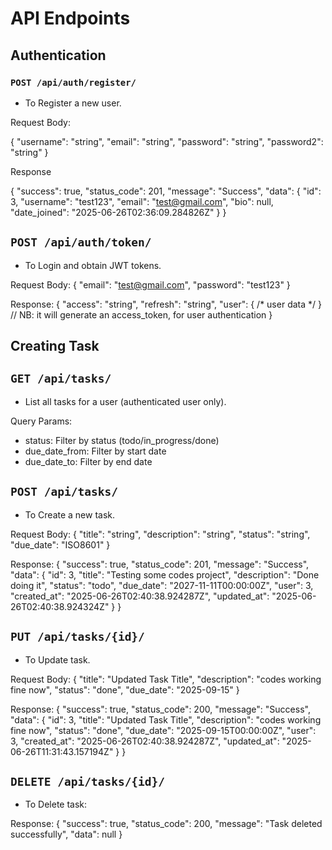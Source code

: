 
# API Endpoints


## Authentication
### `POST /api/auth/register/`
- To Register a new user.

Request Body:

{
  "username": "string",
  "email": "string",
  "password": "string",
  "password2": "string"
}

Response

{
    "success": true,
    "status_code": 201,
    "message": "Success",
    "data": {
        "id": 3,
        "username": "test123",
        "email": "test@gmail.com",
        "bio": null,
        "date_joined": "2025-06-26T02:36:09.284826Z"
    }
}

## `POST /api/auth/token/` 
- To Login and obtain JWT tokens.

Request Body:
{
  "email": "test@gmail.com",
  "password": "test123"
}

Response:
{
  "access": "string",
  "refresh": "string",
  "user": { /* user data */ } 
  // NB: it will generate an access_token, for user authentication
}

## Creating Task

## `GET /api/tasks/`
- List all tasks for a user (authenticated user only).

Query Params:
- status: Filter by status (todo/in_progress/done)
- due_date_from: Filter by start date
- due_date_to: Filter by end date

## `POST /api/tasks/`
- To Create a new task.

Request Body:
{
  "title": "string",
  "description": "string",
  "status": "string",
  "due_date": "ISO8601"
}

Response:
{
    "success": true,
    "status_code": 201,
    "message": "Success",
    "data": {
        "id": 3,
        "title": "Testing some codes project",
        "description": "Done doing it",
        "status": "todo",
        "due_date": "2027-11-11T00:00:00Z",
        "user": 3,
        "created_at": "2025-06-26T02:40:38.924287Z",
        "updated_at": "2025-06-26T02:40:38.924324Z"
    }
}


## `PUT /api/tasks/{id}/`
- To Update task.

Request Body:
{
    "title": "Updated Task Title",
    "description": "codes working fine now",
    "status": "done",
    "due_date": "2025-09-15"
}

Response:
{
    "success": true,
    "status_code": 200,
    "message": "Success",
    "data": {
        "id": 3,
        "title": "Updated Task Title",
        "description": "codes working fine now",
        "status": "done",
        "due_date": "2025-09-15T00:00:00Z",
        "user": 3,
        "created_at": "2025-06-26T02:40:38.924287Z",
        "updated_at": "2025-06-26T11:31:43.157194Z"
    }
}

## `DELETE /api/tasks/{id}/`
- To Delete task:


Response:
{
    "success": true,
    "status_code": 200,
    "message": "Task deleted successfully",
    "data": null
}